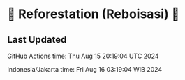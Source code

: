 
# 🌳 Reforestation (Reboisasi) 🌲

## Last Updated

GitHub Actions time: Thu Aug 15 20:19:04 UTC 2024

Indonesia/Jakarta time: Fri Aug 16 03:19:04 WIB 2024
